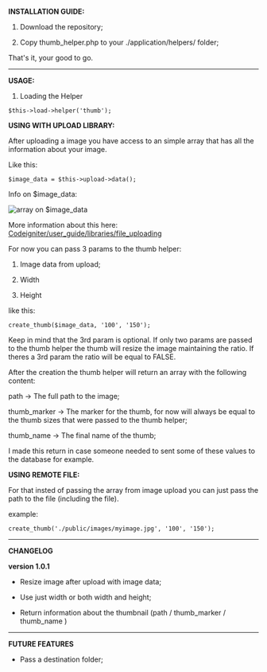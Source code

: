 **INSTALLATION GUIDE:**

1. Download the repository;

2. Copy thumb_helper.php to your ./application/helpers/ folder;

That's it, your good to go.

***

**USAGE:**

1. Loading the Helper

`$this->load->helper('thumb');`

**USING WITH UPLOAD LIBRARY:**

After uploading a image you have access to an simple array that has all the information about your image.

Like this:

`$image_data = $this->upload->data();`

Info on $image_data:

![array on $image_data](http://www.dropmocks.com/ihwep)

More information about this here: [Codeigniter/user_guide/libraries/file_uploading](http://codeigniter.com/user_guide/libraries/file_uploading.html)

For now you can pass 3 params to the thumb helper: 

1. Image data from upload;

2. Width

3. Height

like this:

`create_thumb($image_data, '100', '150');`

Keep in mind that the 3rd param is optional. If only two params are passed to the thumb helper the thumb will resize the image maintaining the ratio. If theres a 3rd param the ratio will be equal to FALSE.

After the creation the thumb helper will return an array with the following content:

path -> The full path to the image;

thumb_marker -> The marker for the thumb, for now will always be equal to the thumb sizes that were passed to the thumb helper;

thumb_name -> The final name of the thumb;

I made this return in case someone needed to sent some of these values to the database for example.


**USING REMOTE FILE:**

For that insted of passing the array from image upload you can just pass the path to the file (including the file).

example:

`create_thumb('./public/images/myimage.jpg', '100', '150');`

***

**CHANGELOG**

**version 1.0.1**

* Resize image after upload with image data;

* Use just width or both width and height;

* Return information about the thumbnail (path / thumb_marker / thumb_name )

***

**FUTURE FEATURES**

* Pass a destination folder;